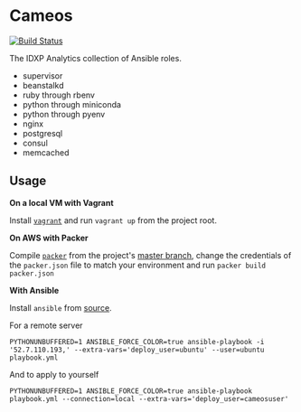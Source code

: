 # Cameos

[![Build Status](https://travis-ci.org/idxp/cameos.svg?branch=master)](https://travis-ci.org/idxp/cameos)

The IDXP Analytics collection of Ansible roles.

* supervisor
* beanstalkd
* ruby through rbenv
* python through miniconda
* python through pyenv
* nginx
* postgresql
* consul
* memcached

## Usage

**On a local VM with Vagrant**

Install [`vagrant`](https://www.vagrantup.com/downloads.html) and run `vagrant up` from the project root.

**On AWS with Packer**

Compile [`packer`](http://packer.io) from the project's [master branch](https://github.com/mitchellh/packer), change the credentials of the `packer.json` file to match your environment and run `packer build packer.json`

**With Ansible**

Install `ansible` from [source](http://docs.ansible.com/intro_installation.html#running-from-source).

For a remote server

```
PYTHONUNBUFFERED=1 ANSIBLE_FORCE_COLOR=true ansible-playbook -i '52.7.110.193,' --extra-vars='deploy_user=ubuntu' --user=ubuntu playbook.yml
```

And to apply to yourself

```
PYTHONUNBUFFERED=1 ANSIBLE_FORCE_COLOR=true ansible-playbook playbook.yml --connection=local --extra-vars='deploy_user=cameosuser'
```
